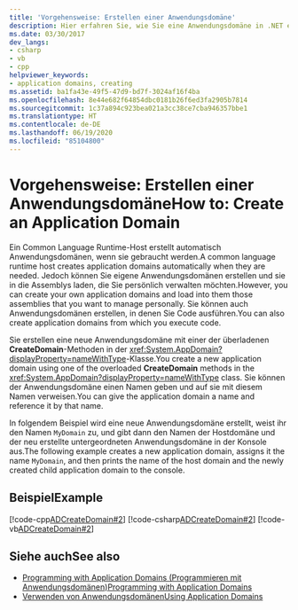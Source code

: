 ```yaml
---
title: 'Vorgehensweise: Erstellen einer Anwendungsdomäne'
description: Hier erfahren Sie, wie Sie eine Anwendungsdomäne in .NET erstellen. Sie können eine Anwendungsdomäne zum Laden von Assemblys erstellen, die persönlich verwaltet werden, oder Sie erstellen eine Anwendungsdomäne, um Code auszuführen.
ms.date: 03/30/2017
dev_langs:
- csharp
- vb
- cpp
helpviewer_keywords:
- application domains, creating
ms.assetid: ba1fa43e-49f5-47d9-bd7f-3024af16f4ba
ms.openlocfilehash: 8e44e682f64854dbc0181b26f6ed3fa2905b7814
ms.sourcegitcommit: 1c37a894c923bea021a3cc38ce7cba946357bbe1
ms.translationtype: HT
ms.contentlocale: de-DE
ms.lasthandoff: 06/19/2020
ms.locfileid: "85104800"
---
```

# <a name="how-to-create-an-application-domain"></a><span data-ttu-id="8a662-104">Vorgehensweise: Erstellen einer Anwendungsdomäne</span><span class="sxs-lookup"><span data-stu-id="8a662-104">How to: Create an Application Domain</span></span>
<span data-ttu-id="8a662-105">Ein Common Language Runtime-Host erstellt automatisch Anwendungsdomänen, wenn sie gebraucht werden.</span><span class="sxs-lookup"><span data-stu-id="8a662-105">A common language runtime host creates application domains automatically when they are needed.</span></span> <span data-ttu-id="8a662-106">Jedoch können Sie eigene Anwendungsdomänen erstellen und sie in die Assemblys laden, die Sie persönlich verwalten möchten.</span><span class="sxs-lookup"><span data-stu-id="8a662-106">However, you can create your own application domains and load into them those assemblies that you want to manage personally.</span></span> <span data-ttu-id="8a662-107">Sie können auch Anwendungsdomänen erstellen, in denen Sie Code ausführen.</span><span class="sxs-lookup"><span data-stu-id="8a662-107">You can also create application domains from which you execute code.</span></span>  
  
 <span data-ttu-id="8a662-108">Sie erstellen eine neue Anwendungsdomäne mit einer der überladenen **CreateDomain**-Methoden in der <xref:System.AppDomain?displayProperty=nameWithType>-Klasse.</span><span class="sxs-lookup"><span data-stu-id="8a662-108">You create a new application domain using one of the overloaded **CreateDomain** methods in the <xref:System.AppDomain?displayProperty=nameWithType> class.</span></span> <span data-ttu-id="8a662-109">Sie können der Anwendungsdomäne einen Namen geben und auf sie mit diesem Namen verweisen.</span><span class="sxs-lookup"><span data-stu-id="8a662-109">You can give the application domain a name and reference it by that name.</span></span>  
  
 <span data-ttu-id="8a662-110">In folgendem Beispiel wird eine neue Anwendungsdomäne erstellt, weist ihr den Namen `MyDomain` zu, und gibt dann den Namen der Hostdomäne und der neu erstellte untergeordneten Anwendungsdomäne in der Konsole aus.</span><span class="sxs-lookup"><span data-stu-id="8a662-110">The following example creates a new application domain, assigns it the name `MyDomain`, and then prints the name of the host domain and the newly created child application domain to the console.</span></span>  
  
## <a name="example"></a><span data-ttu-id="8a662-111">Beispiel</span><span class="sxs-lookup"><span data-stu-id="8a662-111">Example</span></span>  
 [!code-cpp[ADCreateDomain#2](../../../samples/snippets/cpp/VS_Snippets_CLR/ADCreateDomain/CPP/source2.cpp#2)]
 [!code-csharp[ADCreateDomain#2](../../../samples/snippets/csharp/VS_Snippets_CLR/ADCreateDomain/CS/source2.cs#2)]
 [!code-vb[ADCreateDomain#2](../../../samples/snippets/visualbasic/VS_Snippets_CLR/ADCreateDomain/VB/source2.vb#2)]  
  
## <a name="see-also"></a><span data-ttu-id="8a662-112">Siehe auch</span><span class="sxs-lookup"><span data-stu-id="8a662-112">See also</span></span>

- [<span data-ttu-id="8a662-113">Programming with Application Domains (Programmieren mit Anwendungsdomänen)</span><span class="sxs-lookup"><span data-stu-id="8a662-113">Programming with Application Domains</span></span>](application-domains.md#programming-with-application-domains)
- [<span data-ttu-id="8a662-114">Verwenden von Anwendungsdomänen</span><span class="sxs-lookup"><span data-stu-id="8a662-114">Using Application Domains</span></span>](use.md)
